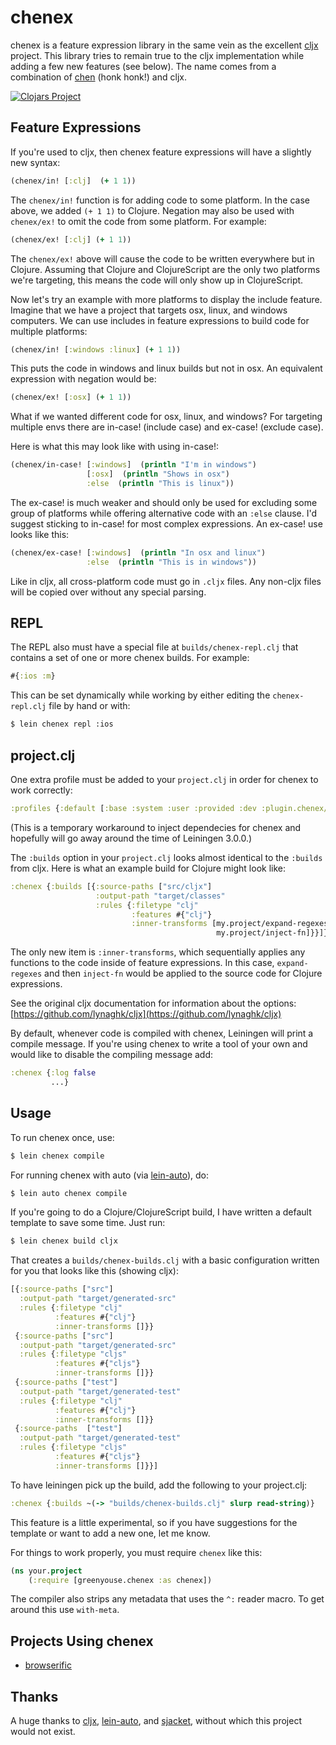 # chenex

chenex is a feature expression library in the same vein as the excellent
[cljx](https://github.com/lynaghk/cljx) project. This library tries to
remain true to the cljx implementation while adding a few new features
(see below). The name comes from a combination of
[chen](http://i1.kym-cdn.com/photos/images/original/000/658/650/820.gif)
(honk honk!) and cljx. 

[![Clojars Project](http://clojars.org/com.greenyouse/chenex/latest-version.svg)](http://clojars.org/com.greenyouse/chenex)

## Feature Expressions 

If you're used to cljx, then chenex feature expressions will have a
slightly new syntax:

```clj
(chenex/in! [:clj]  (+ 1 1))
```

The `chenex/in!` function is for adding code to some platform. In
the case above, we added `(+ 1 1)` to Clojure. Negation may also be used
with `chenex/ex!` to omit the code from some platform. For example:

```clj
(chenex/ex! [:clj] (+ 1 1))
```

The `chenex/ex!` above will cause the code to be written everywhere but in
Clojure.  Assuming that Clojure and ClojureScript are the only two
platforms we're targeting, this means the code will only show up in 
ClojureScript.


Now let's try an example with more platforms to display the include
feature. Imagine that we have a project that targets osx, linux, and
windows computers. We can use includes in feature expressions to build
code for multiple platforms:

```clj
(chenex/in! [:windows :linux] (+ 1 1))
```

This puts the code in windows and linux builds but not in osx. An
equivalent expression with negation would be:

```clj
(chenex/ex! [:osx] (+ 1 1))
```


What if we wanted different code for osx, linux, and windows? For
targeting multiple envs there are in-case! (include case) and ex-case!
(exclude case).

Here is what this may look like with using in-case!:

```clj
(chenex/in-case! [:windows]  (println "I'm in windows") 
                 [:osx]  (println "Shows in osx") 
                 :else  (println "This is linux"))
```

The ex-case! is much weaker and should only be used for excluding some
group of platforms while offering alternative code with an `:else`
clause. I'd suggest sticking to in-case! for most complex expressions. An
ex-case! use looks like this:

```clj
(chenex/ex-case! [:windows]  (println "In osx and linux") 
                 :else  (println "This is in windows"))
```


Like in cljx, all cross-platform code must go in `.cljx` files. Any
non-cljx files will be copied over without any special parsing.

## REPL

The REPL also must have a special file at `builds/chenex-repl.clj`
that contains a set of one or more chenex builds. For example:

```clj
#{:ios :m}
```

This can be set dynamically while working by either editing the
`chenex-repl.clj` file by hand or with:

```sh
$ lein chenex repl :ios
```

## project.clj

One extra profile must be added to your `project.clj` in order for
chenex to work correctly:

```clj
:profiles {:default [:base :system :user :provided :dev :plugin.chenex/default]}
```

(This is a temporary workaround to inject dependecies for chenex and
hopefully will go away around the time of Leiningen 3.0.0.)

The `:builds` option in your `project.clj` looks almost identical to the
`:builds` from cljx. Here is what an example build for Clojure might
look like:

```clj 
:chenex {:builds [{:source-paths ["src/cljx"]
                   :output-path "target/classes"
                   :rules {:filetype "clj"
                           :features #{"clj"}
                           :inner-transforms [my.project/expand-regexes
                                              my.project/inject-fn]}}]}
```

The only new item is `:inner-transforms`, which sequentially applies any
functions to the code inside of feature expressions. In this case,
`expand-regexes` and then `inject-fn` would be applied to the source
code for Clojure expressions. 

See the original cljx documentation for information about the options:
[https://github.com/lynaghk/cljx](https://github.com/lynaghk/cljx)

By default, whenever code is compiled with chenex, Leiningen will print
a compile message. If you're using chenex to write a tool of your own
and would like to disable the compiling message add:

```clj
:chenex {:log false
         ...}
```

## Usage

To run chenex once, use:

```sh
$ lein chenex compile
```

For running chenex with auto (via
[lein-auto](https://github.com/weavejester/lein-auto)), do: 

```sh
$ lein auto chenex compile
```

If you're going to do a Clojure/ClojureScript build, I have written a
default template to save some time. Just run:

```sh
$ lein chenex build cljx 
```

That creates a `builds/chenex-builds.clj` with a basic configuration
written for you that looks like this (showing cljx):

```clj
[{:source-paths ["src"]
  :output-path "target/generated-src"
  :rules {:filetype "clj"
          :features #{"clj"}
          :inner-transforms []}}
 {:source-paths ["src"]
  :output-path "target/generated-src"
  :rules {:filetype "cljs"
          :features #{"cljs"}
          :inner-transforms []}}
 {:source-paths ["test"]
  :output-path "target/generated-test"
  :rules {:filetype "clj"
          :features #{"clj"}
          :inner-transforms []}}
 {:source-paths  ["test"]
  :output-path "target/generated-test"
  :rules {:filetype "cljs"
          :features #{"cljs"}
          :inner-transforms []}}]
```

To have leiningen pick up the build, add the following to your
project.clj:

```clj
:chenex {:builds ~(-> "builds/chenex-builds.clj" slurp read-string)}
```

This feature is a little experimental, so if you have suggestions for
the template or want to add a new one, let me know.


For things to work properly, you must require `chenex` like this:

```clj
(ns your.project
    (:require [greenyouse.chenex :as chenex])
```

The compiler also strips any metadata that uses the `^:` reader
macro. To get around this use `with-meta`.

## Projects Using chenex

* [browserific](https://github.com/greenyouse/browserific)

## Thanks

A huge thanks to [cljx](https://github.com/lynaghk/cljx),
[lein-auto](https://github.com/weavejester/lein-auto), and
[sjacket](https://github.com/cgrand/sjacket), without which this project
would not exist. 
